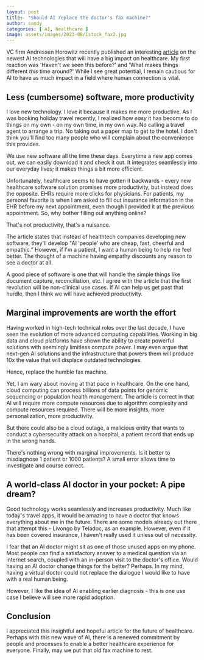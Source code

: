 ```yaml
---
layout: post
title:  "Should AI replace the doctor's fax machine?"
author: sandy
categories: [ AI, healthcare ]
image: assets/images/2023-08/istock_fax2.jpg
---
```

VC firm Andressen Horowitz recently published an interesting [article](https://a16z.com/2023/08/02/where-will-ai-have-the-biggest-impact-healthcare/) on the newest AI technologies that will have a big impact on healthcare.  My first reaction was 'Haven't we seen this before?' and 'What makes things different *this* time around?'  While I see great potential, I remain cautious for AI to have as much impact in a field where human connection is vital.

## Less (cumbersome) software, more productivity

I love new technology.  I love it because it makes me more productive.  As I was booking holiday travel recently, I realized how *easy* it has become to do things on my own - on my own time, in my own way.  No calling a travel agent to arrange a trip.  No taking out a paper map to get to the hotel.  I don't think you'll find too many people who will complain about the convenience this provides.

We use new software all the time these days.  Everytime a new app comes out, we can easily download it and check it out.  It integrates seamlessly into our everyday lives; it makes things a bit more efficient.

Unfortunately, healthcare seems to have gotten it backwards -
every new healthcare software solution promises more productivity, but instead does the opposite.  EHRs require more clicks for physicians.  For patients, my personal favorite is when I am asked to fill out insurance information in the EHR before my next appointment, even though I provided it at the previous appointment.  So, why bother filling out anything online?

That's not productivity, that's a nuisance.

The article states that instead of healthtech companies developing new software, they'll develop "AI ‘people’ who are cheap, fast, cheerful and empathic.”  However, if I'm a patient, I want a human being to help me feel better.  The thought of a machine having empathy discounts any reason to see a doctor at all.

A good piece of software is one that will handle the simple things like document capture, reconciliation, etc.  I agree with the article that the first revolution will be non-clinical use cases.  If AI can help us get past that hurdle, then I think we will have achieved productivity.

## Marginal improvements are worth the effort

Having worked in high-tech technical roles over the last decade, I have seen the evolution of more advanced computing capabilities.  Working in big data and cloud platforms have shown the ability to create powerful solutions with seemingly limitless compute power.  I may even argue that next-gen AI solutions and the infrastructure that powers them will produce 10x the value that will displace outdated technologies.

Hence, replace the humble fax machine.

Yet, I am wary about moving at that pace in healthcare.  On the one hand, cloud computing can process billions of data points for genomic sequencing or population health management.  The article is correct in that AI will require more compute resources due to algorithm complexity and compute resources required.  There will be more insights, more personalization, more productivity.  

But there could also be a cloud outage, a malicious entity that wants to conduct a cybersecurity attack on a hospital, a patient record that ends up in the wrong hands.

There's nothing wrong with marginal improvements.  Is it better to misdiagnose 1 patient or 1000 patients?  A small error allows time to investigate and course correct.


## A world-class AI doctor in your pocket: A pipe dream?

Good technology works seamlessly and increases productivity.  Much like today's travel apps, it would be amazing to have a doctor that knows everything about me in the future.  There are some models already out there that attempt this - Livongo by Teladoc, as an example.  However, even if it has been covered insurance, I haven't really used it unless out of necessity.  

I fear that an AI doctor might sit as one of those unused apps on my phone.  Most people can find a satisfactory answer to a medical question via an internet search, coupled with an in-person visit to the doctor's office.  Would having an AI doctor change things for the better?  Perhaps.  In my mind, having a virtual doctor could not replace the dialogue I would like to have with a real human being.

However, I like the idea of AI enabling earlier diagnosis - this is one use case I believe will see more rapid adoption. 

## Conclusion

I appreciated this insightful and hopeful article for the future of healthcare.  Perhaps with this new wave of AI, there is a renewed commitment by people and processes to enable a better healthcare experience for everyone.  Finally, may we put that old fax machine to rest.